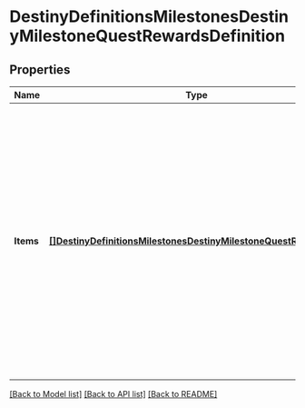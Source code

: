 # DestinyDefinitionsMilestonesDestinyMilestoneQuestRewardsDefinition

## Properties
Name | Type | Description | Notes
------------ | ------------- | ------------- | -------------
**Items** | [**[]DestinyDefinitionsMilestonesDestinyMilestoneQuestRewardItem**](Destiny.Definitions.Milestones.DestinyMilestoneQuestRewardItem.md) | The items that represent your reward for completing the quest.  Be warned, these could be \&quot;dummy\&quot; items: items that are only used to render a good-looking in-game tooltip, but aren&#39;t the actual items themselves.  For instance, when experience is given there&#39;s often a dummy item representing \&quot;experience\&quot;, with quantity being the amount of experience you got. We don&#39;t have a programmatic association between those and whatever Progression is actually getting that experience... yet. | [optional] 

[[Back to Model list]](../README.md#documentation-for-models) [[Back to API list]](../README.md#documentation-for-api-endpoints) [[Back to README]](../README.md)


